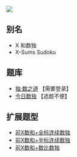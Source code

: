 ![](https://cn.sudoku.today/pic/02/xsum36/24698_159117.png)

## 别名
- X 和数独
- X-Sums Sudoku

## 题库
- [独·数之道](http://www.sudokufans.org.cn/lx/game.index.php?type=xsum) 【需要登录】
- [今日数独](https://cn.sudoku.today/g-x-sums-sudoku/) 【选题不便】

## 扩展题型
- [前X数和+全标连续数独](../../混合类/前X数和+全标连续数独.md)
- [前X数和+半标连续数独](../../混合类/前X数和+半标连续数独.md)
- [前X数和+数比数独](../../混合类/前X数和+数比数独.md)
